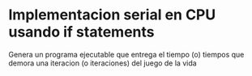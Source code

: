 # Implementacion serial en CPU usando if statements

Genera un programa ejecutable que entrega el tiempo (o) tiempos que demora una iteracion (o iteraciones) del juego de la vida